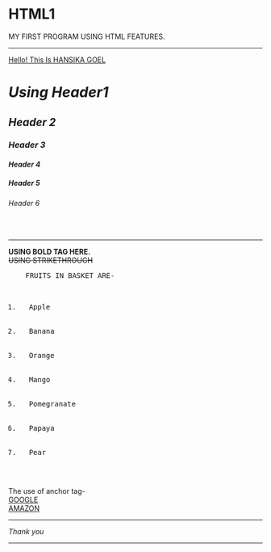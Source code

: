 # HTML1
MY FIRST PROGRAM USING HTML FEATURES.
<hr> 
<!DOCTYPE html>
<html>
<head>
<title> TRYING TAGS</title>
</head>
<body>
  <u>Hello! This Is HANSIKA GOEL </u>
<i> 
<h1> Using Header1</h1>
<h2> Header 2</h2>
<h3> Header 3</h3>
<h4> Header 4</h4>
<h5> Header 5</h5>
<h6> Header 6</h6>
</i>
  <br>
  <hr>
<b> USING BOLD TAG HERE.</b>
<s> 
  <br>
     USING STRIKETHROUGH</s>
  <br>
 <pre>
    FRUITS IN BASKET ARE-
<ol>
    <li>  Apple </li>
    <li>  Banana </li>
    <li>  Orange </li>
    <li>  Mango </li>
    <li>  Pomegranate </li>
    <li>  Papaya </li>
    <li>  Pear </li>
</ol>
</pre>
<p>
The use of anchor tag-
<br>
<a href= "https://www.google.com/">GOOGLE</a>
<br>
<a href= "https://www.amazon.in/">AMAZON</a>
<br>
<hr>
<i>Thank you</i>
<hr>
</body>
</html>
